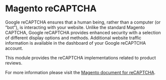 # Magento reCAPTCHA

Google reCAPTCHA ensures that a human being, rather than a computer (or “bot”), is interacting with your website. Unlike the standard Magento CAPTCHA, Google reCAPTCHA provides enhanced security with a selection of different display options and methods. Additional website traffic information is available in the dashboard of your Google reCAPTCHA account.

This module provides the reCAPTCHA implementations related to product reviews.

For more information please visit the [Magento document for reCAPTCHA](https://docs.magento.com/user-guide/stores/security-google-recaptcha.html).
